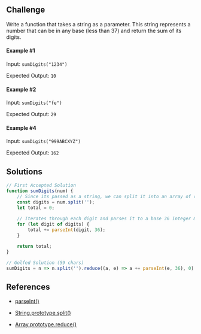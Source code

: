 ## Challenge
Write a function that takes a string as a parameter. This string represents a number that can be in any base (less than 37) and return the sum of its digits.

#### Example #1
Input: `sumDigits("1234")`

Expected Output: `10`

#### Example #2
Input: `sumDigits("fe")`

Expected Output: `29`

#### Example #4
Input: `sumDigits("999ABCXYZ")`

Expected Output: `162`

## Solutions

```js
// First Accepted Solution
function sumDigits(num) {
    // Since its passed as a string, we can split it into an array of characters
    const digits = num.split('');
    let total = 0;
    
    // Iterates through each digit and parses it to a base 36 integer & adds it to the total
    for (let digit of digits) {
        total += parseInt(digit, 36);
    }

    return total;
}
```

```js
// Golfed Solution (59 chars)
sumDigits = n => n.split('').reduce((a, e) => a += parseInt(e, 36), 0)
```

## References

 - [parseInt()](https://developer.mozilla.org/en-US/docs/Web/JavaScript/Reference/Global_Objects/parseInt)

 - [String.prototype.split()](https://developer.mozilla.org/en-US/docs/Web/JavaScript/Reference/Global_Objects/String/split)

 - [Array.prototype.reduce()](https://developer.mozilla.org/en-US/docs/Web/JavaScript/Reference/Global_Objects/Array/reduce)